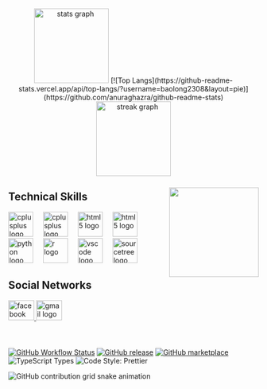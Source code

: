 

###

<div align="center">
  
  <img src="https://github-readme-stats.vercel.app/api?username=baolong2308&theme=vue-dark&show_icons=true&hide_border=true&count_private=true" height="150" alt="stats graph"  />
  [![Top Langs](https://github-readme-stats.vercel.app/api/top-langs/?username=baolong2308&layout=pie)](https://github.com/anuraghazra/github-readme-stats)
   <img src="https://nirzak-streak-stats.vercel.app/?user=baolong2308&theme=dark&hide_border=false" height="150" alt="streak graph"  />

</div>

###

<img align="right" height="180" src="https://github.com/user-attachments/assets/8609b600-7fec-49c0-ba9e-fb08b249128a"  />


###
<h2 align="left">Technical Skills </h2>
<div align="left">
  
  <img src="https://cdn.jsdelivr.net/gh/devicons/devicon/icons/cplusplus/cplusplus-original.svg" height="50" alt="cplusplus logo"  />
  <img width="12" />
  <img src="https://cdn.jsdelivr.net/gh/devicons/devicon/icons/c/c-original.svg" height="50" alt="cplusplus logo"  />
  <img width="12" />
  <img src="https://cdn.jsdelivr.net/gh/devicons/devicon/icons/html5/html5-original.svg" height="50" alt="html5 logo"  />
  <img width="12" />
  <img src="https://cdn.jsdelivr.net/gh/devicons/devicon/icons/css3/css3-original.svg" height="50" alt="html5 logo"  />
  <img width="12" />
  <img src="https://cdn.jsdelivr.net/gh/devicons/devicon/icons/python/python-original.svg" height="50" alt="python logo"  />
  <img width="12" />
  <img src="https://cdn.jsdelivr.net/gh/devicons/devicon/icons/r/r-original.svg" height="50" alt="r logo"  />
  <img width="12" />
  <img src="https://cdn.jsdelivr.net/gh/devicons/devicon/icons/vscode/vscode-original.svg" height="50" alt="vscode logo"  />
  <img width="12" />
  <img src="https://cdn.jsdelivr.net/gh/devicons/devicon/icons/sourcetree/sourcetree-original-wordmark.svg" height="50" alt="sourcetree logo"  />
  <img width="12" />

</div>

###
<h2 align="left"> Social Networks</h2>
<div align="left">
  <a href="https://www.facebook.com/baolong238" target="_blank">
    <img src="https://raw.githubusercontent.com/maurodesouza/profile-readme-generator/master/src/assets/icons/social/facebook/default.svg" width="52" height="40" alt="facebook logo" />
  </a>


  <a href="mailto:long.pham2004@hcmut.edu.vn">
    <img src="https://raw.githubusercontent.com/maurodesouza/profile-readme-generator/master/src/assets/icons/social/gmail/default.svg" width="52" height="40" alt="gmail logo" />
  </a>
</div>



###

<br clear="both">


[![GitHub Workflow Status](https://img.shields.io/github/actions/workflow/status/platane/platane/main.yml?label=action&style=flat-square)](https://github.com/Platane/Platane/actions/workflows/main.yml)
[![GitHub release](https://img.shields.io/github/release/platane/snk.svg?style=flat-square)](https://github.com/platane/snk/releases/latest)
[![GitHub marketplace](https://img.shields.io/badge/marketplace-snake-blue?logo=github&style=flat-square)](https://github.com/marketplace/actions/generate-snake-game-from-github-contribution-grid)
![TypeScript Types](https://img.shields.io/npm/types/typescript?style=flat-square)
![Code Style: Prettier](https://img.shields.io/badge/code_style-prettier-ff69b4.svg?style=flat-square)

<picture>
  <source media="(prefers-color-scheme: dark)" srcset="https://raw.githubusercontent.com/platane/snk/output/github-contribution-grid-snake-dark.svg" />
  <source media="(prefers-color-scheme: light)" srcset="https://raw.githubusercontent.com/platane/snk/output/github-contribution-grid-snake.svg" />
  <img alt="GitHub contribution grid snake animation" src="https://raw.githubusercontent.com/platane/baolong2308/output/github-contribution-grid-snake.svg" />
</picture>



###
